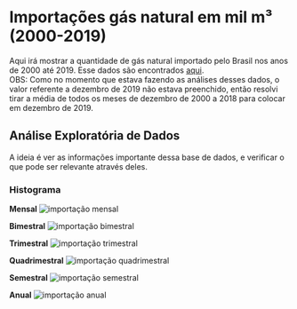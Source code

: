 # Importações gás natural em mil m³ (2000-2019)
Aqui irá mostrar a quantidade de gás natural importado pelo Brasil nos anos de 2000 até 2019. Esse dados são encontrados [aqui](http://dados.gov.br/dataset/importacoes-gas-natural).<br/>
OBS: Como no momento que estava fazendo as análises desses dados, o valor referente a dezembro de 2019 não estava preenchido, então resolvi tirar a média de todos os meses de dezembro de 2000 a 2018 para colocar em dezembro de 2019.

## Análise Exploratória de Dados
A ideia é ver as informações importante dessa base de dados, e verificar o que pode ser relevante através deles.

### Histograma

**Mensal**
![importação mensal](https://user-images.githubusercontent.com/48027825/88097667-e5c5ad80-cb6e-11ea-9049-7be7c9a2572e.png)

**Bimestral**
![importação bimestral](https://user-images.githubusercontent.com/48027825/88097658-e52d1700-cb6e-11ea-8a39-1712c018c6ba.png)

**Trimestral**
![importação trimestral](https://user-images.githubusercontent.com/48027825/88097671-e6f6da80-cb6e-11ea-8b8e-4e8e673faea5.png)

**Quadrimestral**
![importação quadrimestral](https://user-images.githubusercontent.com/48027825/88097668-e65e4400-cb6e-11ea-8c00-849d5ebc5337.png)

**Semestral**
![importação semestral](https://user-images.githubusercontent.com/48027825/88097669-e65e4400-cb6e-11ea-9eae-5112ef3fcdad.png)

**Anual**
![importação anual](https://user-images.githubusercontent.com/48027825/88097673-e6f6da80-cb6e-11ea-84ad-8438ebe144ff.png)
